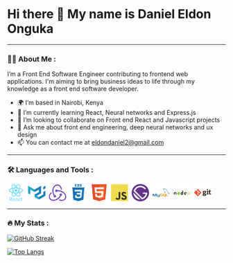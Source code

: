 # Hi there 👋 My name is Daniel Eldon Onguka

---

### :man_technologist: About Me :
I’m a Front End Software Engineer contributing to frontend web applications. I'm aiming to bring business ideas to life through my knowledge as a front end software developer.



- 🌍 I’m based in Nairobi, Kenya
- 🌱 I’m currently learning React, Neural networks and Express.js 
- 👯 I’m looking to collaborate on Front end React and Javascript projects
- 💬 Ask me about front end engineering, deep neural networks and ux design
- 📫 You can contact me at eldondaniel2@gmail.com


---

### :hammer_and_wrench: Languages and Tools :
<div>
    <img src="https://github.com/devicons/devicon/blob/master/icons/react/react-original-wordmark.svg" title="React" alt="React" width="40" height="40"/>&nbsp;
    <img src="https://github.com/devicons/devicon/blob/master/icons/materialui/materialui-original.svg" title="Material UI" alt="Material UI" width="40" height="40"/>&nbsp;
  <img src="https://github.com/devicons/devicon/blob/master/icons/redux/redux-original.svg" title="Redux" alt="Redux " width="40" height="40"/>&nbsp;
  <img src="https://github.com/devicons/devicon/blob/master/icons/css3/css3-plain-wordmark.svg"  title="CSS3" alt="CSS" width="40" height="40"/>&nbsp;
  <img src="https://github.com/devicons/devicon/blob/master/icons/html5/html5-original.svg" title="HTML5" alt="HTML" width="40" height="40"/>&nbsp;
  <img src="https://github.com/devicons/devicon/blob/master/icons/javascript/javascript-original.svg" title="JavaScript" alt="JavaScript" width="40" height="40"/>&nbsp;
  <img src="https://github.com/devicons/devicon/blob/master/icons/gatsby/gatsby-original.svg" title="Gatsby"  alt="Gatsby" width="40" height="40"/>&nbsp;
  <img src="https://github.com/devicons/devicon/blob/master/icons/mysql/mysql-original-wordmark.svg" title="MySQL"  alt="MySQL" width="40" height="40"/>&nbsp;
  <img src="https://github.com/devicons/devicon/blob/master/icons/nodejs/nodejs-original-wordmark.svg" title="NodeJS" alt="NodeJS" width="40" height="40"/>&nbsp;
   <img src="https://github.com/devicons/devicon/blob/master/icons/git/git-original-wordmark.svg" title="Git" **alt="Git" width="40" height="40"/>
  </div>
  
  ---

### :fire: My Stats :
[![GitHub Streak](http://github-readme-streak-stats.herokuapp.com?user=Eldon-498&theme=dark&background=000000)](https://git.io/streak-stats)

[![Top Langs](https://github-readme-stats.vercel.app/api/top-langs/?username=Eldon-498)](https://github.com/anuraghazra/github-readme-stats)


